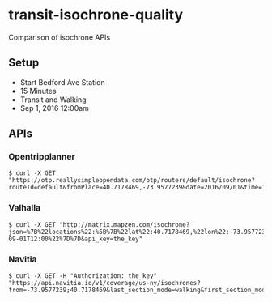 # transit-isochrone-quality

Comparison of isochrone APIs

## Setup
* Start Bedford Ave Station
* 15 Minutes
* Transit and Walking
* Sep 1, 2016 12:00am

## APIs
### Opentripplanner
``` 
$ curl -X GET "https://otp.reallysimpleopendata.com/otp/routers/default/isochrone?routeId=default&fromPlace=40.7178469,-73.9577239&date=2016/09/01&time=12:00:00&mode=TRANSIT,WALK&cutoffSec=900"
```

### Valhalla
``` 
$ curl -X GET "http://matrix.mapzen.com/isochrone?json=%7B%22locations%22:%5B%7B%22lat%22:40.7178469,%22lon%22:-73.9577239%7D%5D,%22costing%22:%22multimodal%22,%22contours%22:%5B%7B%22time%22:15%7D%5D,%22date_time%22:%7B%22type%22:1,%22value%22:%222016-09-01T12:00%22%7D%7D&api_key=the_key"
```

### Navitia
``` 
$ curl -X GET -H "Authorization: the_key" "https://api.navitia.io/v1/coverage/us-ny/isochrones?from=-73.9577239;40.7178469&last_section_mode=walking&first_section_mode=walking&max_duration=900"
```
